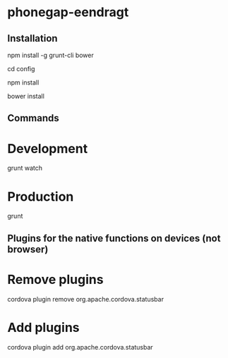 phonegap-eendragt
====================

Installation
------------
npm install -g grunt-cli bower

cd config

npm install

bower install

Commands
--------
# Development

grunt watch

# Production

grunt

Plugins for the native functions on devices (not browser)
--------------------------------------------------------
# Remove plugins
cordova plugin remove org.apache.cordova.statusbar

# Add plugins
cordova plugin add org.apache.cordova.statusbar
